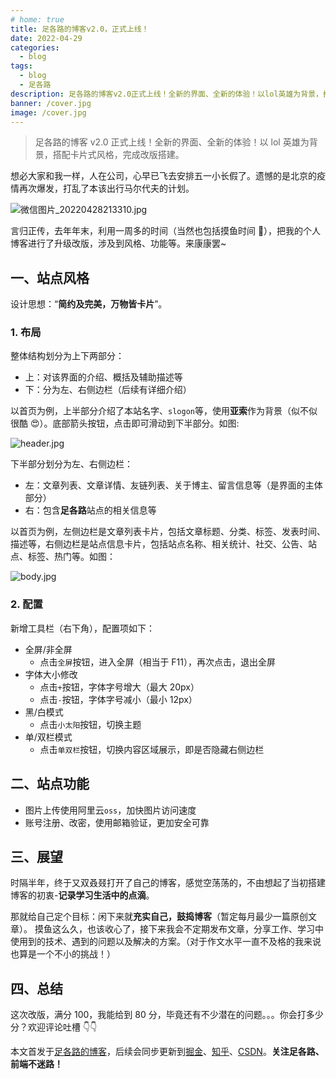```yaml
---
# home: true
title: 足各路的博客v2.0，正式上线！
date: 2022-04-29
categories:
  - blog
tags:
  - blog
  - 足各路
description: 足各路的博客v2.0正式上线！全新的界面、全新的体验！以lol英雄为背景，搭配卡片式风格，完成改版搭建。
banner: /cover.jpg
image: /cover.jpg
---
```


> 足各路的博客 v2.0 正式上线！全新的界面、全新的体验！以 lol 英雄为背景，搭配卡片式风格，完成改版搭建。

想必大家和我一样，人在公司，心早已飞去安排五一小长假了。遗憾的是北京的疫情再次爆发，打乱了本该出行马尔代夫的计划。

![微信图片_20220428213310.jpg](https://p3-juejin.byteimg.com/tos-cn-i-k3u1fbpfcp/6b233b09148142d3aff772c6d97e7bd3~tplv-k3u1fbpfcp-zoom-1.image)

言归正传，去年年末，利用一周多的时间（当然也包括摸鱼时间 👀），把我的个人博客进行了升级改版，涉及到风格、功能等。来康康罢~

## 一、站点风格

设计思想：“**简约及完美，万物皆卡片**”。

### 1. 布局

整体结构划分为上下两部分：

- 上：对该界面的介绍、概括及辅助描述等
- 下：分为左、右侧边栏（后续有详细介绍）

以首页为例，上半部分介绍了本站名字、`slogon`等，使用**亚索**作为背景（似不似很酷 😍）。底部箭头按钮，点击即可滑动到下半部分。如图:

![header.jpg](https://p3-juejin.byteimg.com/tos-cn-i-k3u1fbpfcp/4d60c579494b44bcbb99044ab0b42da7~tplv-k3u1fbpfcp-zoom-1.image)

下半部分划分为左、右侧边栏：

- 左：文章列表、文章详情、友链列表、关于博主、留言信息等（是界面的主体部分）
- 右：包含**足各路**站点的相关信息等

以首页为例，左侧边栏是文章列表卡片，包括文章标题、分类、标签、发表时间、描述等，右侧边栏是站点信息卡片，包括站点名称、相关统计、社交、公告、站点、标签、热门等。如图：

![body.jpg](https://p3-juejin.byteimg.com/tos-cn-i-k3u1fbpfcp/1fb03a64e2b1410192e115ddf76d5d2e~tplv-k3u1fbpfcp-zoom-1.image)

### 2. 配置

新增工具栏（右下角），配置项如下：

- 全屏/非全屏
  - 点击`全屏`按钮，进入全屏（相当于 F11），再次点击，退出全屏
- 字体大小修改
  - 点击`+`按钮，字体字号增大（最大 20px）
  - 点击`-`按钮，字体字号减小（最小 12px）
- 黑/白模式
  - 点击`小太阳`按钮，切换主题
- 单/双栏模式
  - 点击`单双栏`按钮，切换内容区域展示，即是否隐藏右侧边栏

## 二、站点功能

- 图片上传使用阿里云`oss`，加快图片访问速度
- 账号注册、改密，使用邮箱验证，更加安全可靠

## 三、展望

时隔半年，终于又双叒叕打开了自己的博客，感觉空荡荡的，不由想起了当初搭建博客的初衷-**记录学习生活中的点滴**。

那就给自己定个目标：闲下来就**充实自己，鼓捣博客**（暂定每月最少一篇原创文章）。
摸鱼这么久，也该收心了，接下来我会不定期发布文章，分享工作、学习中使用到的技术、遇到的问题以及解决的方案。（对于作文水平一直不及格的我来说也算是一个不小的挑战！）

## 四、总结

这次改版，满分 100，我能给到 80 分，毕竟还有不少潜在的问题。。。你会打多少分？欢迎评论吐槽 👇👇

本文首发于[足各路的博客](https://zugelu.com/)，后续会同步更新到[掘金](https://juejin.cn/user/1151943917971031)、[知乎](https://www.zhihu.com/people/zugelu)、[CSDN](https://blog.csdn.net/weixin_44388523)。**关注足各路、前端不迷路！**
